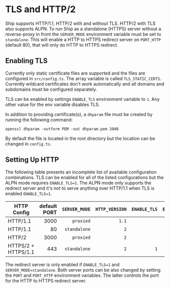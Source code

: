 TLS and HTTP/2
==============

Ship supports HTTP/1.1, HTTP/2 with and without TLS. HTTP/2 with TLS also
supports ALPN. To run Ship as a standalone (HTTPS) server without a
reverse-proxy in front the `SERVER_MODE` environment variable must be set to
`standalone`. This will enable a HTTP to HTTPS redirect server on `PORT_HTTP`
(default 80), that will only do HTTP to HTTPS redirect.

Enabling TLS
------------

Currently only static certificate files are supported and the files are
configured in `src/config.ts`. The array variable is called `TLS_STATIC_CERTS`.
Currently wildcard certificates don't work automatically and all domains and
subdomains must be configured separately.

TLS can be enabled by settings `ENABLE_TLS` environment variable to `1`. Any
other value for the env variable disables TLS.

In addition to providing certificate(s), a `dhparam` file must be created
by running the following command:

```
openssl dhparam -outform PEM -out dhparam.pem 2048
```

By default the file is located in the root directory but the location
can be changed in `config.ts`.


Setting Up HTTP
---------------

The following table presents an incomplete list of available configuration
combinations. TLS can be enabled for all of the listed configurations but
the ALPN mode requires `ENABLE_TLS=1`. The ALPN mode only supports the
redirect server and it's not to serve anything over HTTP/1.1 when TLS
is enabled `ENABLE_TLS=1`.

| HTTP Config         | default PORT | `SERVER_MODE` | `HTTP_VERSION` | `ENABLE_TLS` | `ENABLE_ALPN` |
|---------------------|-------------:|--------------:|---------------:|-------------:|--------------:|
| HTTP/1.1            |         3000 | `proxied`     | `1.1`          |              |               |
| HTTP/1.1            |           80 | `standalone`  | `2`            |              |               |
| HTTP/2              |         3000 | `proxied`     | `2`            |              |               |
| HTTPS/2 + HTTPS/1.1 |          443 | `standalone`  | `2`            | `1`          | `1`           |

The redirect server is only enabled if `ENABLE_TLS=1` and
`SERVER_MODE=standalone`. Both server ports can be also changed by setting
the `PORT` and `PORT_HTTP` environment variables. The latter controls the port
for the HTTP to HTTPS redirect server.
